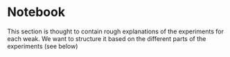 # Notebook
This section is thought to contain rough explanations of the experiments for each weak. We want to structure it based on the different parts of the experiments (see below)
